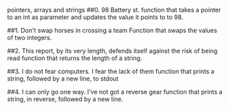 pointers, arrays and strings
##0. 98 Battery st.
function that takes a pointer to an int as parameter and updates the value it points to to 98.

##1. Don't swap horses in crossing a team
Function that swaps the values of two integers.

##2. This report, by its very length, defends itself against the risk of being read
function that returns the length of a string.

##3. I do not fear computers. I fear the lack of them
function that prints a string, followed by a new line, to stdout

##4. I can only go one way. I've not got a reverse gear
function that prints a string, in reverse, followed by a new line.
